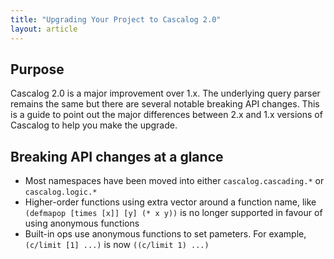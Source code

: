 ```yaml
---
title: "Upgrading Your Project to Cascalog 2.0"
layout: article
---
```


## Purpose

Cascalog 2.0 is a major improvement over 1.x. The underlying query parser remains the same but there are several notable breaking API changes. This is a guide to point out the major differences between 2.x and 1.x versions of Cascalog to help you make the upgrade.

## Breaking API changes at a glance

- Most namespaces have been moved into either `cascalog.cascading.*` or `cascalog.logic.*`
- Higher-order functions using extra vector around a function name, like `(defmapop [times [x]] [y] (* x y))` is no longer supported in favour of using anonymous functions
- Built-in ops use anonymous functions to set pameters. For example, `(c/limit [1] ...)` is now `((c/limit 1) ...)`